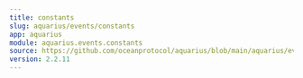```yaml
---
title: constants
slug: aquarius/events/constants
app: aquarius
module: aquarius.events.constants
source: https://github.com/oceanprotocol/aquarius/blob/main/aquarius/events/constants.py
version: 2.2.11
---
```

